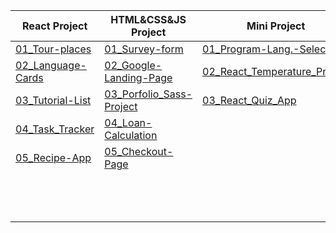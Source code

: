| React Project | HTML&CSS&JS Project | Mini Project | Django Project | Full Stack Projects |
| - | - | - | - | - |
| [01_Tour-places](https://github.com/muhammedvuslat/Projects/tree/master/1_React%20Project/01_Tour-Places/tour-places) | [01_Survey-form](https://github.com/muhammedvuslat/Projects/tree/master/2_HTML%26CSS%26JS%20Project/01_Survey-form) | [01_Program-Lang.-Selec.](https://github.com/muhammedvuslat/Projects/tree/master/3_Mini%20Projects/01_Program%20Lang.%20Lister) | [01_Todo-App-Back-End](https://github.com/muhammedvuslat/Projects/tree/master/4_Django%20Projects/01_Todo-App) | [01_Blog_project](https://github.com/muhammedvuslat/Projects/tree/master/5_Full%20Stack%20Projects/01_blog_project) |
| [02_Language-Cards](https://github.com/muhammedvuslat/Projects/tree/master/1_React%20Project/02_Language-Cards/language_cards) | [02_Google-Landing-Page](https://github.com/muhammedvuslat/Projects/tree/master/2_HTML%26CSS%26JS%20Project/02_Google-Landing-Page) | [02_React_Temperature_Project](https://github.com/muhammedvuslat/Projects/tree/master/3_Mini%20Projects/02_React_Temperature_Project/temperature_control) | [02_Blog-App-Back-End](https://github.com/muhammedvuslat/Projects/tree/master/4_Django%20Projects/02_Blog-App) | [02_News_project](https://github.com/muhammedvuslat/Projects/tree/master/5_Full%20Stack%20Projects/02_news_project) |
| [03_Tutorial-List](https://github.com/muhammedvuslat/Projects/tree/master/1_React%20Project/03_Tutorial-List/tutorial-list-app) | [03_Porfolio_Sass-Project](https://github.com/muhammedvuslat/Projects/tree/master/2_HTML%26CSS%26JS%20Project/03_Sass-Project) | [03_React_Quiz_App](https://github.com/muhammedvuslat/Projects/tree/master/3_Mini%20Projects/03_React_Quiz_App/react_quiz_app) | [03_Flight_App](https://github.com/muhammedvuslat/Projects/tree/master/4_Django%20Projects/03-00_Flight_App) | [03_E_Commerce](https://github.com/muhammedvuslat/Projects/tree/master/5_Full%20Stack%20Projects/03_e_commerce) |
| [04_Task_Tracker](https://github.com/muhammedvuslat/Projects/tree/master/1_React%20Project/04_Task_Tracker/task_tracker) | [04_Loan-Calculation](https://github.com/muhammedvuslat/Projects/tree/master/2_HTML%26CSS%26JS%20Project/04_Loan-Calculation) |  | [04_Personal_App](https://github.com/muhammedvuslat/Projects/tree/master/4_Django%20Projects/04_Personal_App)||
| [05_Recipe-App](https://github.com/muhammedvuslat/Projects/tree/master/1_React%20Project/05_Recipe-App) | [05_Checkout-Page](https://github.com/muhammedvuslat/Projects/tree/master/2_HTML%26CSS%26JS%20Project/05_Checkout-Page) |  | [05_Rent_a_Car_App_Project](https://github.com/muhammedvuslat/Projects/tree/master/4_Django%20Projects/05_Rent_a_Car_App_Project)||
|  | |  | [06_Stock_App_Project](https://github.com/muhammedvuslat/Projects/tree/master/4_Django%20Projects/06_Stock_App_Project)||
|  | |  | [07_Todo_App_DJ_Template](https://github.com/muhammedvuslat/Projects/tree/master/4_Django%20Projects/07_Todo_App_DJ_Template)||
|  | |  | [	08_Pizza_App](https://github.com/muhammedvuslat/Projects/tree/master/4_Django%20Projects/08_Pizza_App)||
